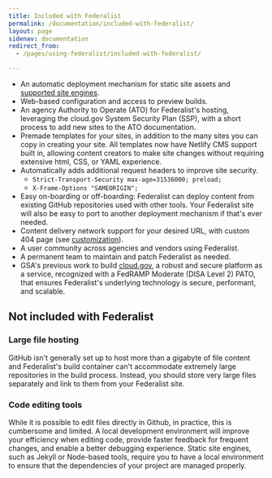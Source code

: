 ```yaml
---
title: Included with Federalist
permalink: /documentation/included-with-federalist/
layout: page
sidenav: documentation
redirect_from:
  - /pages/using-federalist/included-with-federalist/

---
```


* An automatic deployment mechanism for static site assets and [supported site engines]({{site.baseurl}}/documentation/supported-site-engines).
* Web-based configuration and access to preview builds.
* An agency Authority to Operate (ATO) for Federalist's hosting, leveraging the cloud.gov System Security Plan (SSP), with a short process to add new sites to the ATO documentation.
* Premade templates for your sites, in addition to the many sites you can copy in creating your site. All templates now have Netlify CMS support built in, allowing content creators to make site changes without requiring extensive html, CSS, or YAML experience.
* Automatically adds additional request headers to improve site security.
  * `Strict-Transport-Security max-age=31536000; preload;`
  * `X-Frame-Options "SAMEORIGIN";`
* Easy on-boarding or off-boarding: Federalist can deploy content from existing GitHub repositories used with other tools. Your Federalist site will also be easy to port to another deployment mechanism if that's ever needed.
* Content delivery network support for your desired URL, with custom 404 page (see [customization](/documentation/customization/)).
* A user community across agencies and vendors using Federalist.
* A permanent team to maintain and patch Federalist as needed.
* GSA's previous work to build [cloud.gov](https://cloud.gov), a robust and secure platform as a service, recognized with a FedRAMP Moderate (DISA Level 2) PATO, that ensures Federalist's underlying technology is secure, performant, and scalable.

## Not included with Federalist

### Large file hosting
GitHub isn't generally set up to host more than a gigabyte of file content and Federalist's build container can't accommodate extremely large repositories in the build process. Instead, you should store very large files separately and link to them from your Federalist site.

### Code editing tools
While it is possible to edit files directly in Github, in practice, this is cumbersome and limited. A local development environment will improve your efficiency when editing code, provide faster feedback for frequent changes, and enable a better debugging experience. Static site engines, such as Jekyll or Node-based tools, require you to have a local environment to ensure that the dependencies of your project are managed properly.
